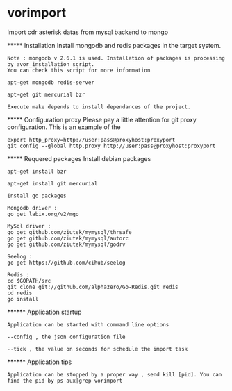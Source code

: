 vorimport
=========

Import cdr asterisk datas from mysql backend to mongo


***** Installation
    Install mongodb and redis packages in the target system.
	
	Note : mongodb v 2.6.1 is used. Installation of packages is processing by avor_installation script.
	You can check this script for more information
    
    apt-get mongodb redis-server
    
    apt-get git mercurial bzr
    
    Execute make depends to install dependances of the project.
    
***** Configuration proxy
    Please pay a little attention for git proxy configuration.
    This is an example of the 
    
    export http_proxy=http://user:pass@proxyhost:proxyport
    git config --global http.proxy http://user:pass@proxyhost:proxyport

***** Requered packages
    Install debian packages
    
    apt-get install bzr
    
    apt-get install git mercurial

    Install go packages
    
    Mongodb driver :
    go get labix.org/v2/mgo
    
    MySql driver :
    go get github.com/ziutek/mymysql/thrsafe
    go get github.com/ziutek/mymysql/autorc
    go get github.com/ziutek/mymysql/godrv
    
    Seelog : 
    go get https://github.com/cihub/seelog
    
    Redis :
    cd $GOPATH/src
    git clone git://github.com/alphazero/Go-Redis.git redis
    cd redis
    go install
	
****** Application startup

	Application can be started with command line options
	
	--config , the json configuration file 
	
	--tick , the value on seconds for schedule the import task
	
****** Application tips

	Application can be stopped by a proper way , send kill [pid]. You can find the pid by ps aux|grep vorimport

  

    

